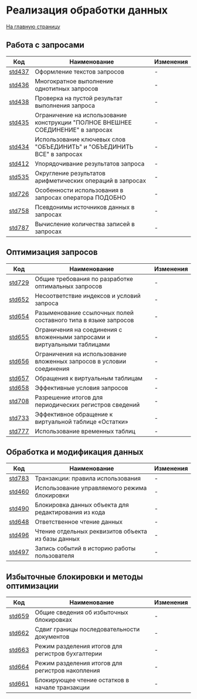 # Реализация обработки данных

[На главную страницу](./main.MD)

## Работа с запросами

| Код | Наименование | Изменения |
|-|-|-|
| [std437](https://its.1c.ru/db/v8std#content:437:hdoc) | Оформление текстов запросов | - |
| [std436](https://its.1c.ru/db/v8std#content:436:hdoc) | Многократное выполнение однотипных запросов | - |
| [std438](https://its.1c.ru/db/v8std#content:438:hdoc) | Проверка на пустой результат выполнения запроса | - |
| [std435](https://its.1c.ru/db/v8std#content:435:hdoc) | Ограничение на использование конструкции "ПОЛНОЕ ВНЕШНЕЕ СОЕДИНЕНИЕ" в запросах | - |
| [std434](https://its.1c.ru/db/v8std#content:434:hdoc) | Использование ключевых слов "ОБЪЕДИНИТЬ" и "ОБЪЕДИНИТЬ ВСЕ" в запросах | - |
| [std412](https://its.1c.ru/db/v8std#content:412:hdoc) | Упорядочивание результатов запроса | - |
| [std535](https://its.1c.ru/db/v8std#content:535:hdoc) | Округление результатов арифметических операций в запросах | - |
| [std726](https://its.1c.ru/db/v8std#content:726:hdoc) | Особенности использования в запросах оператора ПОДОБНО | - |
| [std758](https://its.1c.ru/db/v8std#content:758:hdoc) | Псевдонимы источников данных в запросах | - |
| [std787](https://its.1c.ru/db/v8std#content:787:hdoc) | Вычисление количества записей в запросах | - |

## Оптимизация запросов

| Код | Наименование | Изменения |
|-|-|-|
| [std729](https://its.1c.ru/db/v8std#content:729:hdoc) | Общие требования по разработке оптимальных запросов | - |
| [std652](https://its.1c.ru/db/v8std#content:652:hdoc) | Несоответствие индексов и условий запроса | - |
| [std654](https://its.1c.ru/db/v8std#content:654:hdoc) | Разыменование ссылочных полей составного типа в языке запросов | - |
| [std655](https://its.1c.ru/db/v8std#content:655:hdoc) | Ограничения на соединения с вложенными запросами и виртуальными таблицами | - |
| [std656](https://its.1c.ru/db/v8std#content:656:hdoc) | Ограничения на использование вложенных запросов в условии соединения | - |
| [std657](https://its.1c.ru/db/v8std#content:657:hdoc) | Обращения к виртуальным таблицам | - |
| [std658](https://its.1c.ru/db/v8std#content:658:hdoc) | Эффективные условия запросов | - |
| [std708](https://its.1c.ru/db/v8std#content:708:hdoc) | Разрешение итогов для периодических регистров сведений | - |
| [std733](https://its.1c.ru/db/v8std#content:733:hdoc) | Эффективное обращение к виртуальной таблице «Остатки» | - |
| [std777](https://its.1c.ru/db/v8std#content:777:hdoc) | Использование временных таблиц | - |

## Обработка и модификация данных

| Код | Наименование | Изменения |
|-|-|-|
| [std783](https://its.1c.ru/db/v8std#content:783:hdoc) | Транзакции: правила использования | - |
| [std460](https://its.1c.ru/db/v8std#content:460:hdoc) | Использование управляемого режима блокировки | - |
| [std490](https://its.1c.ru/db/v8std#content:490:hdoc) | Блокировка данных объекта для редактирования из кода | - |
| [std648](https://its.1c.ru/db/v8std#content:648:hdoc) | Ответственное чтение данных | - |
| [std496](https://its.1c.ru/db/v8std#content:496:hdoc) | Чтение отдельных реквизитов объекта из базы данных | - |
| [std497](https://its.1c.ru/db/v8std#content:497:hdoc) | Запись событий в историю работы пользователя | - |

## Избыточные блокировки и методы оптимизации

| Код | Наименование | Изменения |
|-|-|-|
| [std659](https://its.1c.ru/db/v8std#content:659:hdoc) | Общие сведения об избыточных блокировках | - |
| [std662](https://its.1c.ru/db/v8std#content:662:hdoc) | Сдвиг границы последовательности документов | - |
| [std663](https://its.1c.ru/db/v8std#content:663:hdoc) | Режим разделения итогов для регистров бухгалтерии | - |
| [std664](https://its.1c.ru/db/v8std#content:664:hdoc) | Режим разделения итогов для регистров накопления | - |
| [std661](https://its.1c.ru/db/v8std#content:661:hdoc) | Блокирующее чтение остатков в начале транзакции | - |